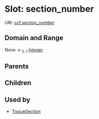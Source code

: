 
# Slot: section_number



URI: [ccf:section_number](http://purl.org/ccf/section_number)


## Domain and Range

None &#8594;  <sub>0..1</sub> [Integer](types/Integer.md)

## Parents


## Children


## Used by

 * [TissueSection](TissueSection.md)
